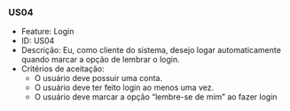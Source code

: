 ### US04

- Feature: Login
- ID: US04
- Descrição: Eu, como cliente do sistema, desejo logar automaticamente quando marcar a opção de lembrar o login.
- Critérios de aceitação:
    * O usuário deve possuir uma conta.
    * O usuário deve ter feito login ao menos uma vez.
    * O usuário deve marcar a opção “lembre-se de mim” ao fazer login
    